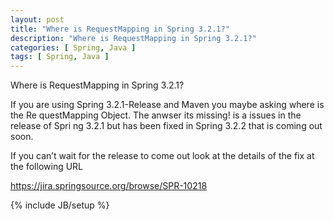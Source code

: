 ```yaml
---
layout: post
title: "Where is RequestMapping in Spring 3.2.1?"
description: "Where is RequestMapping in Spring 3.2.1?"
categories: [ Spring, Java ]
tags: [ Spring, Java ]
---
```

Where is RequestMapping in Spring 3.2.1?

If you are using Spring 3.2.1-Release and Maven you maybe asking where is the Re
questMapping Object. The anwser its missing! is a issues in the release of Spri
ng 3.2.1 but has been fixed in Spring 3.2.2 that is coming out soon.

If you can’t wait for the release to come out look at the details of the fix at
the following URL

https://jira.springsource.org/browse/SPR-10218

{% include JB/setup %}
